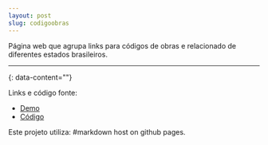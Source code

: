 ```yaml
---
layout: post
slug: codigoobras
---
```


Página web que agrupa links para códigos de obras e relacionado de diferentes estados brasileiros.  

---
{: data-content=""}

Links e código fonte:
- [Demo](https://izichtl.github.io/codigo-de-obras-do-brasil/)
- [Código](https://github.com/izichtl/codigo-de-obras-do-brasil)

Este projeto utiliza: #markdown host on github pages.



